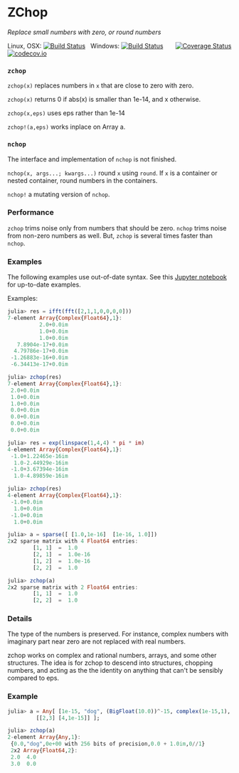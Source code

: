 # ZChop

*Replace small numbers with zero, or round numbers*

Linux, OSX: [![Build Status](https://travis-ci.org/jlapeyre/ZChop.jl.svg)](https://travis-ci.org/jlapeyre/ZChop.jl)
&nbsp;
Windows: [![Build Status](https://ci.appveyor.com/api/projects/status/github/jlapeyre/ZChop.jl?branch=master&svg=true)](https://ci.appveyor.com/project/jlapeyre/zchop-jl)
&nbsp; &nbsp; &nbsp;
[![Coverage Status](https://coveralls.io/repos/jlapeyre/ZChop.jl/badge.svg?branch=master&service=github)](https://coveralls.io/github/jlapeyre/ZChop.jl?branch=master)
[![codecov.io](http://codecov.io/github/jlapeyre/ZChop.jl/coverage.svg?branch=master)](http://codecov.io/github/jlapeyre/ZChop.jl?branch=master)


### `zchop`

```zchop(x)``` replaces numbers in `x` that are close to zero with zero.

```zchop(x)``` returns 0 if abs(x) is smaller than 1e-14, and x otherwise.

```zchop(x,eps)``` uses eps rather than 1e-14

```zchop!(a,eps)``` works inplace on Array a.

### `nchop`

The interface and implementation of `nchop` is not finished.

```nchop(x, args...; kwargs...)``` round `x` using `round`. If `x` is a container or nested container, round numbers in the
   containers.

```nchop!``` a mutating version of `nchop`.

### Performance

`zchop` trims noise only from numbers that should be zero. `nchop` trims noise from non-zero numbers as well.
But, `zchop` is several times faster than `nchop`.

### Examples

The following examples use out-of-date syntax. See
this [Jupyter notebook](https://github.com/jlapeyre/ZChop.jl/blob/master/Notebooks/ZChop.ipynb)
for up-to-date examples.

Examples:


```julia
julia> res = ifft(fft([2,1,1,0,0,0,0]))
7-element Array{Complex{Float64},1}:
          2.0+0.0im
          1.0+0.0im
          1.0+0.0im
   7.8904e-17+0.0im
  4.79786e-17+0.0im
 -1.26883e-16+0.0im
 -6.34413e-17+0.0im

julia> zchop(res)
7-element Array{Complex{Float64},1}:
 2.0+0.0im
 1.0+0.0im
 1.0+0.0im
 0.0+0.0im
 0.0+0.0im
 0.0+0.0im
 0.0+0.0im
```

```julia
julia> res = exp(linspace(1,4,4) * pi * im)
4-element Array{Complex{Float64},1}:
 -1.0+1.22465e-16im
  1.0-2.44929e-16im
 -1.0+3.67394e-16im
  1.0-4.89859e-16im

julia> zchop(res)
4-element Array{Complex{Float64},1}:
 -1.0+0.0im
  1.0+0.0im
 -1.0+0.0im
  1.0+0.0im
```

```julia
julia> a = sparse([ [1.0,1e-16]  [1e-16, 1.0]])
2x2 sparse matrix with 4 Float64 entries:
        [1, 1]  =  1.0
        [2, 1]  =  1.0e-16
        [1, 2]  =  1.0e-16
        [2, 2]  =  1.0

julia> zchop(a)
2x2 sparse matrix with 2 Float64 entries:
        [1, 1]  =  1.0
        [2, 2]  =  1.0
```

### Details

The type of the numbers is preserved.  For instance, complex numbers
with imaginary part near zero are not replaced with real numbers.

zchop works on complex and rational numbers, arrays, and some other structures.
The idea is for zchop to descend into structures, chopping numbers, and acting as the
the identity on anything that can't be sensibly compared to eps.

### Example
```julia
julia> a = Any[ [1e-15, "dog", (BigFloat(10.0))^-15, complex(1e-15,1), 1 // 10^15],
         [[2,3] [4,1e-15]] ];

julia> zchop(a)
2-element Array{Any,1}:
 {0.0,"dog",0e+00 with 256 bits of precision,0.0 + 1.0im,0//1}
 2x2 Array{Float64,2}:
 2.0  4.0
 3.0  0.0
```
